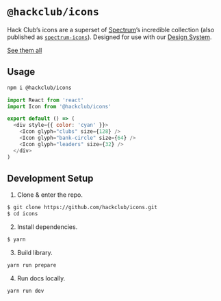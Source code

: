 # `@hackclub/icons`

Hack Club’s icons are a superset of [Spectrum](https://spectrum.chat)’s incredible collection (also published as [`spectrum-icons`](https://github.com/lachlanjc/spectrum-icons)). Designed for use with our [Design System](https://github.com/hackclub/design-system).

[See them all](https://hackclub-icons.now.sh)

## Usage

```sh
npm i @hackclub/icons
```

```js
import React from 'react'
import Icon from '@hackclub/icons'

export default () => (
  <div style={{ color: 'cyan' }}>
    <Icon glyph="clubs" size={128} />
    <Icon glyph="bank-circle" size={64} />
    <Icon glyph="leaders" size={32} />
  </div>
)
```

## Development Setup

1. Clone & enter the repo.

```sh
$ git clone https://github.com/hackclub/icons.git
$ cd icons
```

2. Install dependencies.

```sh
$ yarn
```

3. Build library.

```sh
yarn run prepare
```

4. Run docs locally.

```sh
yarn run dev
```
